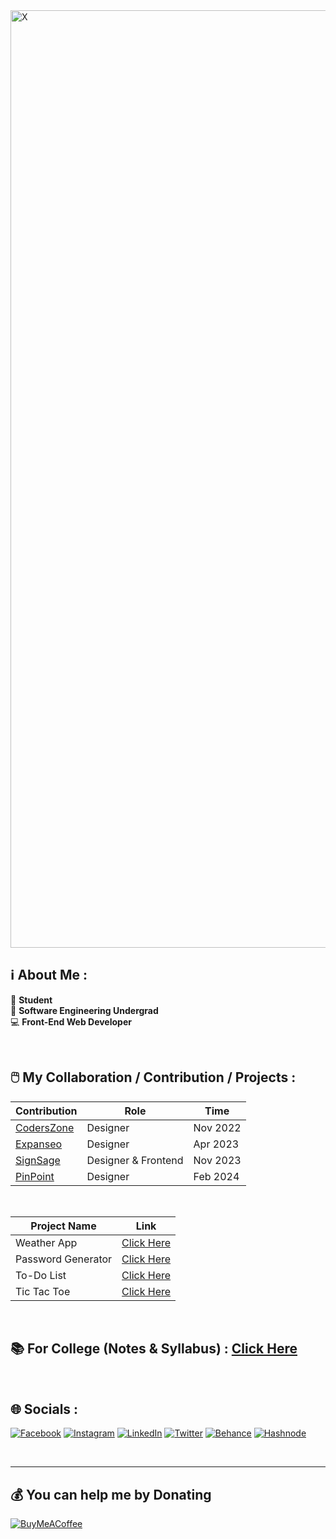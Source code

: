 <img width="1500" alt="X" src="https://github.com/therandomuser03/therandomuser03/assets/94695669/1a587e42-d587-4d73-ae24-4c5258016a68">




## ℹ️ About Me :
👔 <b>Student</b><br>🌱 <b>Software Engineering Undergrad</b><br>💻 <b>Front-End Web Developer</b><br>

<br>

## 🖱️ My Collaboration / Contribution / Projects :

| Contribution | Role | Time |
| ------------ | ---- | ---- |
| [CodersZone](https://github.com/therandomuser03/CodersZone) | Designer | Nov 2022 |
| [Expanseo](https://github.com/therandomuser03/Personal-Finance-Manager) | Designer | Apr 2023 |
| [SignSage](https://github.com/therandomuser03/signsage) | Designer & Frontend | Nov 2023 |
| [PinPoint](https://github.com/therandomuser03/PinPoint) | Designer | Feb 2024 |

<br>

| Project Name | Link |
| ------------ | ---- |
| Weather App | [Click Here](https://github.com/therandomuser03/weather-app) |
| Password Generator | [Click Here](https://github.com/therandomuser03/password-generator) |
| To-Do List | [Click Here](https://github.com/therandomuser03/to-do-list) |
| Tic Tac Toe | [Click Here](https://github.com/therandomuser03/tic-tac-toe) |

<br>

## 📚 For College (Notes & Syllabus) : [Click Here](https://github.com/therandomuser03/sem6-notes/tree/main)


<!-- [![](https://visitcount.itsvg.in/api?id=therandomuser03&icon=1&color=12)](https://visitcount.itsvg.in) -->

<br>

## 🌐 Socials :
[![Facebook](https://img.shields.io/badge/Facebook-%231877F2.svg?logo=Facebook&logoColor=white)](https://facebook.com/therandomuser03) [![Instagram](https://img.shields.io/badge/Instagram-%23E4405F.svg?logo=Instagram&logoColor=white)](https://instagram.com/therandomuser_03) [![LinkedIn](https://img.shields.io/badge/LinkedIn-%230077B5.svg?logo=linkedin&logoColor=white)](https://linkedin.com/in/therandomuser03) [![Twitter](https://img.shields.io/badge/Twitter-black.svg?logo=X&logoColor=white)](https://twitter.com/TheRandomUser03) [![Behance](https://img.shields.io/badge/Behance-1769ff?logo=behance&logoColor=white)](https://behance.net/TheRandomUser03) [![Hashnode](https://img.shields.io/badge/Hashnode-2962FF?logo=hashnode&logoColor=white)](https://hashnode.com/@therandomuser03) 

<br>

---


  ## 💰 You can help me by Donating
  [![BuyMeACoffee](https://img.shields.io/badge/Buy%20Me%20a%20Coffee-ffdd00?style=flat&logo=buy-me-a-coffee&logoColor=black)](https://buymeacoffee.com/therandomuser03)

